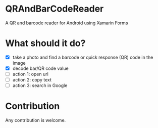 # QRAndBarCodeReader
A QR and barcode reader for Android using Xamarin Forms

# What should it do?
- [x] take a photo and find a barcode or quick response (QR) code in the image
- [x] decode bar/QR code value
- [ ] action 1: open url
- [ ] action 2: copy text
- [ ] action 3: search in Google

# Contribution
Any contribution is welcome.
